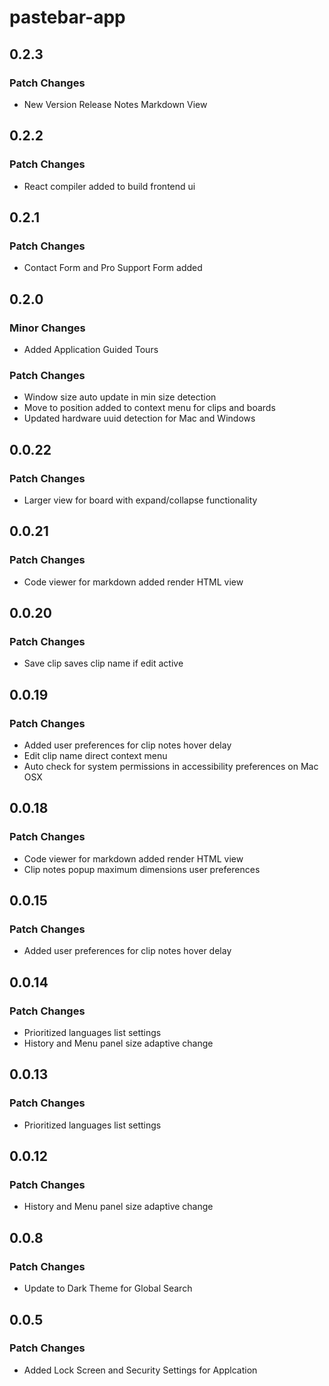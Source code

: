 # pastebar-app

## 0.2.3

### Patch Changes

- New Version Release Notes Markdown View

## 0.2.2

### Patch Changes

- React compiler added to build frontend ui

## 0.2.1

### Patch Changes

- Contact Form and Pro Support Form added

## 0.2.0

### Minor Changes

- Added Application Guided Tours

### Patch Changes

- Window size auto update in min size detection
- Move to position added to context menu for clips and boards
- Updated hardware uuid detection for Mac and Windows

## 0.0.22

### Patch Changes

- Larger view for board with expand/collapse functionality

## 0.0.21

### Patch Changes

- Code viewer for markdown added render HTML view

## 0.0.20

### Patch Changes

- Save clip saves clip name if edit active

## 0.0.19

### Patch Changes

- Added user preferences for clip notes hover delay
- Edit clip name direct context menu
- Auto check for system permissions in accessibility preferences on Mac OSX

## 0.0.18

### Patch Changes

- Code viewer for markdown added render HTML view
- Clip notes popup maximum dimensions user preferences

## 0.0.15

### Patch Changes

- Added user preferences for clip notes hover delay

## 0.0.14

### Patch Changes

- Prioritized languages list settings
- History and Menu panel size adaptive change

## 0.0.13

### Patch Changes

- Prioritized languages list settings

## 0.0.12

### Patch Changes

- History and Menu panel size adaptive change

## 0.0.8

### Patch Changes

- Update to Dark Theme for Global Search

## 0.0.5

### Patch Changes

- Added Lock Screen and Security Settings for Applcation

